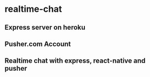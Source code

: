 # realtime-chat
## Express server on heroku
## Pusher.com Account
## Realtime chat with express, react-native and pusher
